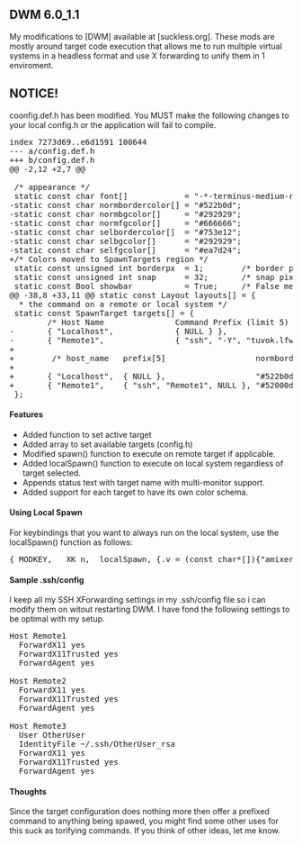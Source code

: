 ## DWM 6.0_1.1

My modifications to [DWM] available at [suckless.org]. 
These mods are mostly around target code execution that allows me to run multiple virtual systems in a headless format and use X forwarding to unify them in 1 enviroment.

## NOTICE!

coonfig.def.h has been modified. You MUST make the following changes to your local config.h or the application will fail to compile.

<pre>
index 7273d69..e6d1591 100644
--- a/config.def.h
+++ b/config.def.h
@@ -2,12 +2,7 @@
 
 /* appearance */
 static const char font[]            = "-*-terminus-medium-r-*-*-16-*-*-*-*-*-*-*";
-static const char normbordercolor[] = "#522b0d";
-static const char normbgcolor[]     = "#292929";
-static const char normfgcolor[]     = "#666666";
-static const char selbordercolor[]  = "#753e12";
-static const char selbgcolor[]      = "#292929";
-static const char selfgcolor[]      = "#ea7d24";
+/* Colors moved to SpawnTargets region */
 static const unsigned int borderpx  = 1;        /* border pixel of windows */
 static const unsigned int snap      = 32;       /* snap pixel */
 static const Bool showbar           = True;     /* False means no bar */
@@ -38,8 +33,11 @@ static const Layout layouts[] = {
  * the command on a remote or local system */
 static const SpawnTarget targets[] = {
        /* Host Name               Command Prefix (limit 5) */
-       { "Localhost",             { NULL } },
-       { "Remote1",               { "ssh", "-Y", "tuvok.lfw.local", NULL } },
+
+        /* host_name   prefix[5]                   normbordercolor normbgcolor normfgcolor selbordercolor selbgcolor selfgcolor */
+
+       { "Localhost",  { NULL },                   "#522b0d",      "#292929",  "#666666",  "#753e12",     "#292929", "#ea7d24" },
+       { "Remote1",    { "ssh", "Remote1", NULL }, "#52000d",      "#290029",  "#660066",  "#750012",     "#290029", "#ea0024" },
 };
</pre>

#### Features

 * Added function to set active target
 * Added array to set available targets (config.h)
 * Modified spawn() function to execute on remote target if applicable.
 * Added localSpawn() function to execute on local system regardless of target selected.
 * Appends status text with target name with multi-monitor support.
 * Added support for each target to have its own color schema.

#### Using Local Spawn

For keybindings that you want to always run on the local system, use the localSpawn() function as follows:
<pre>{ MODKEY,   XK_n,	localSpawn,	{.v = (const char*[]){"amixer", "sset", "Master", "toggle", NULL} } },</pre>

#### Sample .ssh/config

I keep all my SSH XForwarding settings in my .ssh/config file so i can modify them on witout restarting DWM. I have fond the following settings to be optimal with my setup.

<pre>
Host Remote1 
  ForwardX11 yes
  ForwardX11Trusted yes
  ForwardAgent yes

Host Remote2
  ForwardX11 yes
  ForwardX11Trusted yes
  ForwardAgent yes

Host Remote3
  User OtherUser
  IdentityFile ~/.ssh/OtherUser_rsa
  ForwardX11 yes
  ForwardX11Trusted yes
  ForwardAgent yes
</pre>

#### Thoughts

Since the target configuration does nothing more then offer a prefixed command to anything being spawed, you might find some other uses for this suck as torifying commands. If you think of other ideas, let me know.

